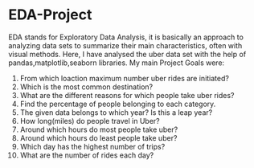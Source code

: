 # EDA-Project
 EDA stands for Exploratory Data Analysis, it is basically an approach to analyzing data sets to summarize their main characteristics, often with visual methods.
 Here, I have analysed the uber data set with the help of pandas,matplotlib,seaborn libraries.
 My main Project Goals were:
 1. From which loaction maximum number uber rides are initiated?
2. Which is the most common destination?
3. What are the different reasons for which people take uber rides?
4. Find the percentage of people belonging to each category.
5. The given data belongs to which year? Is this a leap year?
6. How long(miles) do people travel in Uber?
7. Around which hours do most people take uber?
8. Around which hours do least people take uber?
9. Which day has the highest number of trips?
10. What are the number of rides each day?

